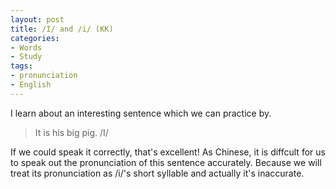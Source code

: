 ```yaml
---
layout: post
title: /I/ and /i/ (KK)
categories:
- Words
- Study
tags:
- pronunciation
- English
---
```


I learn about an interesting sentence which we can practice by.  

> It is his big pig.  /I/ 

If we could speak it correctly, that's excellent! As Chinese, it is diffcult for us to speak out the pronunciation of this sentence accurately. Because we will treat its pronunciation as /i/'s short syllable and actually it's inaccurate.
